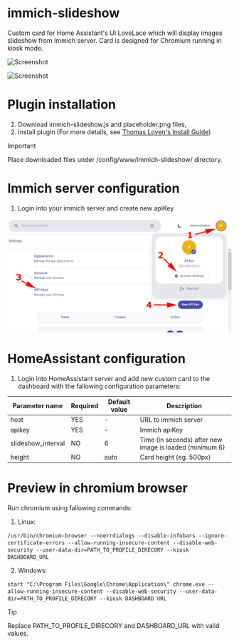 # immich-slideshow
Custom card for Home Assistant's UI LoveLace which will display images slideshow from Immich server. Card is designed for Chromium running in kiosk mode.

![Screenshot](https://github.com/mulder82/immich-slideshow/raw/master/screenshots/preview.gif)

![Screenshot](https://github.com/mulder82/immich-slideshow/raw/master/screenshots/preview2.gif)

# Plugin installation
1. Download immich-slideshow.js and placeholder.png files,
2. Install plugin (For more details, see [Thomas Loven's Install Guide](https://github.com/thomasloven/hass-config/wiki/Lovelace-Plugins))
> [!IMPORTANT]  
> Place downloaded files under /config/www/immich-slideshow/ directory.

# Immich server configuration
1. Login into your immich server and create new apiKey

![Screenshot](https://github.com/mulder82/immich-slideshow/raw/master/screenshots/apikey.jpg)

# HomeAssistant configuration
1. Login into HomeAssistant server and add new custom card to the dashboard with the fallowing configuration parameters:

Parameter name | Required | Default value | Description
--- | --- | ---- | ---
host | YES | - | URL to immich server
apikey | YES | - | Immich apiKey
slideshow_interval | NO | 6 | Time (in seconds) after new image is loaded (minimum 6)
height| NO | auto | Card height (eg. 500px)

# Preview in chromium browser
Run chromium using fallowing commands:

1. Linux:

```console
/usr/bin/chromium-browser --noerrdialogs --disable-infobars --ignore-certificate-errors --allow-running-insecure-content --disable-web-security --user-data-dir=PATH_TO_PROFILE_DIRECORY --kiosk DASHBOARD_URL
```

2. Windows:
```console
start "C:\Program Files\Google\Chrome\Application\" chrome.exe --allow-running-insecure-content --disable-web-security --user-data-dir=PATH_TO_PROFILE_DIRECORY --kiosk DASHBOARD URL
```
> [!TIP]
> Replace PATH_TO_PROFILE_DIRECORY and DASHBOARD_URL with valid values.